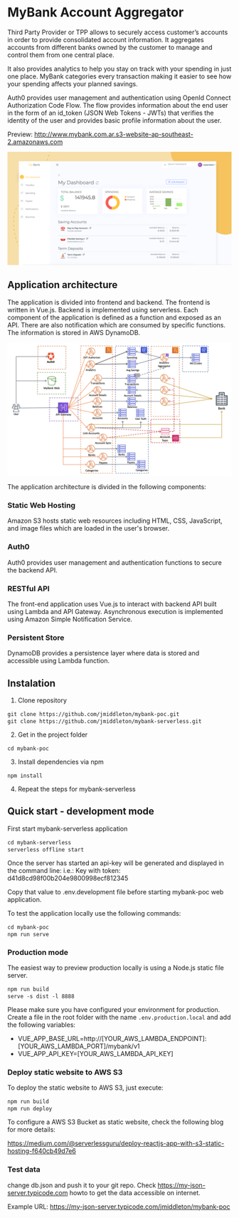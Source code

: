 # MyBank Account Aggregator

Third Party Provider or TPP allows to securely access customer’s accounts in order to provide consolidated account information. It aggregates accounts from different banks owned by the customer to manage and control them from one central place. 

It also provides analytics to help you stay on track with your spending in just one place. MyBank categories every transaction making it easier to see how your spending affects your planned savings.

Auth0 provides user management and authentication using OpenId Connect Authorization Code Flow. The flow provides information about the end user in the form of an id_token (JSON Web Tokens - JWTs) that verifies the identity of the user and provides basic profile information about the user. 

Preview: http://www.mybank.com.ar.s3-website-ap-southeast-2.amazonaws.com

![image](mybank.png)

## Application architecture

The application is divided into frontend and backend. The frontend is written in Vue.js. Backend is implemented using serverless. Each component of the application is defined as a function and exposed as an API. There are also notification which are consumed by specific functions. The information is stored in AWS DynamoDB.

![image](mybank-serverless.png)

The application architecture is divided in the following components:

### Static Web Hosting
Amazon S3 hosts static web resources including HTML, CSS, JavaScript, and image files which are loaded in the user's browser.

### Auth0
Auth0 provides user management and authentication functions to secure the backend API.

### RESTful API
The front-end application uses Vue.js to interact with backend API built using Lambda and API Gateway. Asynchronous execution is implemented using Amazon Simple Notification Service.

### Persistent Store
DynamoDB provides a persistence layer where data is stored and accessible using Lambda function.

## Instalation 

1. Clone repository
```shell
git clone https://github.com/jmiddleton/mybank-poc.git
git clone https://github.com/jmiddleton/mybank-serverless.git
```
2. Get in the project folder
```shell
cd mybank-poc
```
3. Install dependencies via npm
```shell
npm install
```
4. Repeat the steps for mybank-serverless

## Quick start - development mode
First start mybank-serverless application
```shell
cd mybank-serverless
serverless offline start
```
Once the server has started an api-key will be generated and displayed in the command line:
i.e.: Key with token: d41d8cd98f00b204e9800998ecf812345

Copy that value to .env.development file before starting mybank-poc web application.

To test the application locally use the following commands: 
```shell
cd mybank-poc
npm run serve
```

### Production mode
The easiest way to preview production locally is using a Node.js static file server.

```
npm run build
serve -s dist -l 8888
```

Please make sure you have configured your environment for production. Create a file in the root folder with the name ```.env.production.local``` and add the following variables:

- VUE_APP_BASE_URL=http://[YOUR_AWS_LAMBDA_ENDPOINT]:[YOUR_AWS_LAMBDA_PORT]/mybank/v1
- VUE_APP_API_KEY=[YOUR_AWS_LAMBDA_API_KEY]

### Deploy static website to AWS S3
To deploy the static website to AWS S3, just execute:

```
npm run build
npm run deploy
```

To configure a AWS S3 Bucket as static website, check the following blog for more details:

https://medium.com/@serverlessguru/deploy-reactjs-app-with-s3-static-hosting-f640cb49d7e6

### Test data

change db.json and push it to your git repo. Check https://my-json-server.typicode.com howto to get the data accessible on internet.

Example URL: https://my-json-server.typicode.com/jmiddleton/mybank-poc